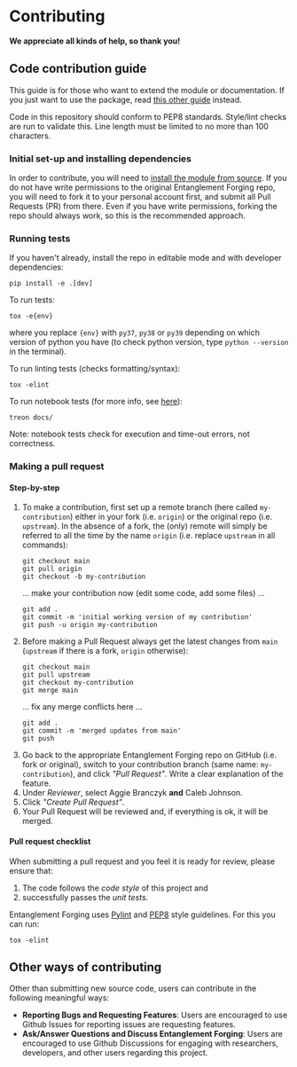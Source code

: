 # Contributing
__We appreciate all kinds of help, so thank you!__


## Code contribution guide
This guide is for those who want to extend the module or documentation. If you just want to use the package, read [this other guide](./docs/2-reference_guide/reference_guide.md) instead.

Code in this repository should conform to PEP8 standards. Style/lint checks are run to validate this. Line length must be limited to no more than 100 characters.

### Initial set-up and installing dependencies
In order to contribute, you will need to [install the module from source](./docs/2-reference_guide/reference_guide.md#installation-from-source). If you do not have write permissions to the original Entanglement Forging repo, you will need to fork it to your personal account first, and submit all Pull Requests (PR) from there. Even if you have write permissions, forking the repo should always work, so this is the recommended approach.

### Running tests
If you haven't already, install the repo in editable mode and with developer dependencies:
```
pip install -e .[dev]
```

To run tests:
```
tox -e{env}
```
where you replace `{env}` with `py37`, `py38` or `py39` depending on which version of python you have (to check python version, type `python --version` in the terminal).

To run linting tests (checks formatting/syntax):
```
tox -elint
```

To run notebook tests (for more info, see [here](https://github.com/ReviewNB/treon)):
```
treon docs/
```
Note: notebook tests check for execution and time-out errors, not correctness.

### Making a pull request

#### Step-by-step
1. To make a contribution, first set up a remote branch (here called `my-contribution`) either in your fork (i.e. `origin`) or the original repo (i.e. `upstream`). In the absence of a fork, the (only) remote will simply be referred to all the time by the name `origin` (i.e. replace `upstream` in all commands):
   ```
   git checkout main
   git pull origin
   git checkout -b my-contribution
   ```
   ... make your contribution now (edit some code, add some files) ...
   ```
   git add .
   git commit -m 'initial working version of my contribution'
   git push -u origin my-contribution
   ```
2. Before making a Pull Request always get the latest changes from `main` (`upstream` if there is a fork, `origin` otherwise):
   ```
   git checkout main
   git pull upstream
   git checkout my-contribution
   git merge main
   ```
   ... fix any merge conflicts here ...
   ```
   git add .
   git commit -m 'merged updates from main'
   git push
   ```
3. Go back to the appropriate Entanglement Forging repo on GitHub (i.e. fork or original), switch to your contribution branch (same name: `my-contribution`), and click _"Pull Request"_. Write a clear explanation of the feature.
4. Under _Reviewer_, select Aggie Branczyk __and__ Caleb Johnson.
5. Click _"Create Pull Request"_.
6. Your Pull Request will be reviewed and, if everything is ok, it will be merged.

#### Pull request checklist
When submitting a pull request and you feel it is ready for review, please ensure that:
1. The code follows the _code style_ of this project and
2. successfully passes the _unit tests_.

Entanglement Forging uses [Pylint](https://www.pylint.org) and [PEP8](https://www.python.org/dev/peps/pep-0008) style guidelines. For this you can run:
   ```
   tox -elint
   ```


## Other ways of contributing
Other than submitting new source code, users can contribute in the following meaningful ways:
 - __Reporting Bugs and Requesting Features__: Users are encouraged to use Github Issues for reporting issues are requesting features.
 - __Ask/Answer Questions and Discuss Entanglement Forging__: Users are encouraged to use Github Discussions for engaging with researchers, developers, and other users regarding this project.
